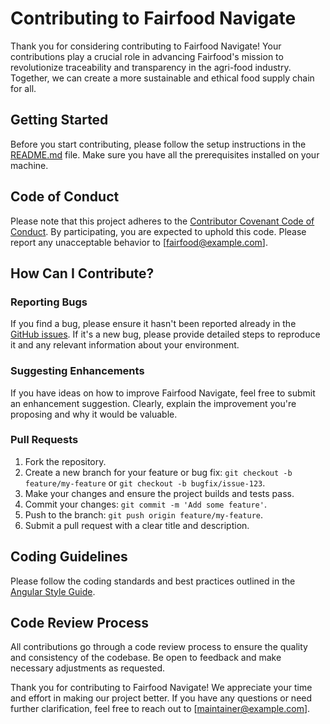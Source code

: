 # Contributing to Fairfood Navigate

Thank you for considering contributing to Fairfood Navigate! Your contributions play a crucial role in advancing Fairfood's mission to revolutionize traceability and transparency in the agri-food industry. Together, we can create a more sustainable and ethical food supply chain for all.

## Getting Started

Before you start contributing, please follow the setup instructions in the [README.md](./README.md) file. Make sure you have all the prerequisites installed on your machine.

## Code of Conduct

Please note that this project adheres to the [Contributor Covenant Code of Conduct](./CODE_OF_CONDUCT.md). By participating, you are expected to uphold this code. Please report any unacceptable behavior to [fairfood@example.com].

## How Can I Contribute?

### Reporting Bugs

If you find a bug, please ensure it hasn't been reported already in the [GitHub issues](https://github.com/fairfood/). If it's a new bug, please provide detailed steps to reproduce it and any relevant information about your environment.

### Suggesting Enhancements

If you have ideas on how to improve Fairfood Navigate, feel free to submit an enhancement suggestion. Clearly, explain the improvement you're proposing and why it would be valuable.

### Pull Requests

1. Fork the repository.
2. Create a new branch for your feature or bug fix: `git checkout -b feature/my-feature` or `git checkout -b bugfix/issue-123`.
3. Make your changes and ensure the project builds and tests pass.
4. Commit your changes: `git commit -m 'Add some feature'`.
5. Push to the branch: `git push origin feature/my-feature`.
6. Submit a pull request with a clear title and description.

## Coding Guidelines

Please follow the coding standards and best practices outlined in the [Angular Style Guide](https://angular.io/guide/styleguide).

## Code Review Process

All contributions go through a code review process to ensure the quality and consistency of the codebase. Be open to feedback and make necessary adjustments as requested.

Thank you for contributing to Fairfood Navigate! We appreciate your time and effort in making our project better. If you have any questions or need further clarification, feel free to reach out to [maintainer@example.com].
